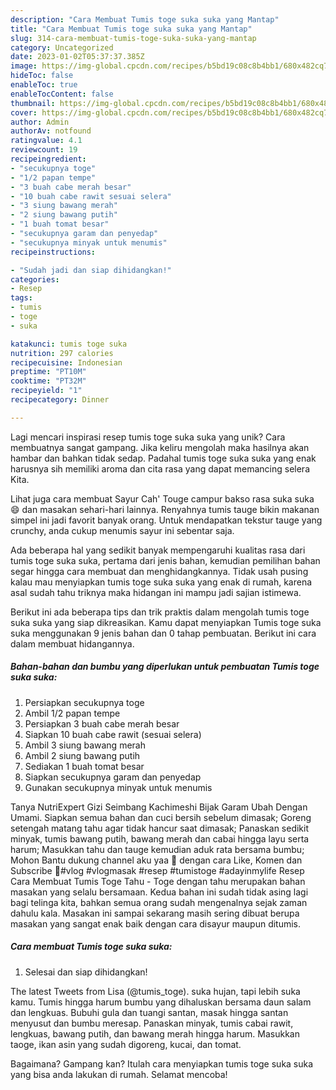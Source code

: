 ```yaml
---
description: "Cara Membuat Tumis toge suka suka yang Mantap"
title: "Cara Membuat Tumis toge suka suka yang Mantap"
slug: 314-cara-membuat-tumis-toge-suka-suka-yang-mantap
category: Uncategorized
date: 2023-01-02T05:37:37.385Z
image: https://img-global.cpcdn.com/recipes/b5bd19c08c8b4bb1/680x482cq70/tumis-toge-suka-suka-foto-resep-utama.jpg
hideToc: false
enableToc: true
enableTocContent: false
thumbnail: https://img-global.cpcdn.com/recipes/b5bd19c08c8b4bb1/680x482cq70/tumis-toge-suka-suka-foto-resep-utama.jpg
cover: https://img-global.cpcdn.com/recipes/b5bd19c08c8b4bb1/680x482cq70/tumis-toge-suka-suka-foto-resep-utama.jpg
author: Admin
authorAv: notfound
ratingvalue: 4.1
reviewcount: 19
recipeingredient:
- "secukupnya toge"
- "1/2 papan tempe"
- "3 buah cabe merah besar"
- "10 buah cabe rawit sesuai selera"
- "3 siung bawang merah"
- "2 siung bawang putih"
- "1 buah tomat besar"
- "secukupnya garam dan penyedap"
- "secukupnya minyak untuk menumis"
recipeinstructions:

- "Sudah jadi dan siap dihidangkan!"
categories:
- Resep
tags:
- tumis
- toge
- suka

katakunci: tumis toge suka 
nutrition: 297 calories
recipecuisine: Indonesian
preptime: "PT10M"
cooktime: "PT32M"
recipeyield: "1"
recipecategory: Dinner

---
```





Lagi mencari inspirasi resep tumis toge suka suka yang unik? Cara membuatnya sangat gampang. Jika keliru mengolah maka hasilnya akan hambar dan bahkan tidak sedap. Padahal tumis toge suka suka yang enak harusnya sih memiliki aroma dan cita rasa yang dapat memancing selera Kita.





Lihat juga cara membuat Sayur Cah&#39; Touge campur bakso rasa suka suka 😄 dan masakan sehari-hari lainnya. Renyahnya tumis tauge bikin makanan simpel ini jadi favorit banyak orang. Untuk mendapatkan tekstur tauge yang crunchy, anda cukup menumis sayur ini sebentar saja.

Ada beberapa hal yang sedikit banyak mempengaruhi kualitas rasa dari tumis toge suka suka, pertama dari jenis bahan, kemudian pemilihan bahan segar hingga cara membuat dan menghidangkannya. Tidak usah pusing kalau mau menyiapkan tumis toge suka suka yang enak di rumah, karena asal sudah tahu triknya maka hidangan ini mampu jadi sajian istimewa.






Berikut ini ada beberapa tips dan trik praktis dalam mengolah tumis toge suka suka yang siap dikreasikan. Kamu dapat menyiapkan Tumis toge suka suka menggunakan 9 jenis bahan dan 0 tahap pembuatan. Berikut ini cara dalam membuat hidangannya.

<!--inarticleads1-->

##### Bahan-bahan dan bumbu yang diperlukan untuk pembuatan Tumis toge suka suka:

1. Persiapkan secukupnya toge
1. Ambil 1/2 papan tempe
1. Persiapkan 3 buah cabe merah besar
1. Siapkan 10 buah cabe rawit (sesuai selera)
1. Ambil 3 siung bawang merah
1. Ambil 2 siung bawang putih
1. Sediakan 1 buah tomat besar
1. Siapkan secukupnya garam dan penyedap
1. Gunakan secukupnya minyak untuk menumis


Tanya NutriExpert Gizi Seimbang Kachimeshi Bijak Garam Ubah Dengan Umami. Siapkan semua bahan dan cuci bersih sebelum dimasak; Goreng setengah matang tahu agar tidak hancur saat dimasak; Panaskan sedikit minyak, tumis bawang putih, bawang merah dan cabai hingga layu serta harum; Masukkan tahu dan tauge kemudian aduk rata bersama bumbu; Mohon Bantu dukung channel aku yaa 🤗 dengan cara Like, Komen dan Subscribe 🙏#vlog #vlogmasak #resep #tumistoge #adayinmylife Resep Cara Membuat Tumis Toge Tahu - Toge dengan tahu merupakan bahan masakan yang selalu bersamaan. Kedua bahan ini sudah tidak asing lagi bagi telinga kita, bahkan semua orang sudah mengenalnya sejak zaman dahulu kala. Masakan ini sampai sekarang masih sering dibuat berupa masakan yang sangat enak baik dengan cara disayur maupun ditumis. 

<!--inarticleads2-->

##### Cara membuat Tumis toge suka suka:


1. Selesai dan siap dihidangkan!

The latest Tweets from Lisa (@tumis_toge). suka hujan, tapi lebih suka kamu. Tumis hingga harum bumbu yang dihaluskan bersama daun salam dan lengkuas. Bubuhi gula dan tuangi santan, masak hingga santan menyusut dan bumbu meresap. Panaskan minyak, tumis cabai rawit, lengkuas, bawang putih, dan bawang merah hingga harum. Masukkan taoge, ikan asin yang sudah digoreng, kucai, dan tomat. 

Bagaimana? Gampang kan? Itulah cara menyiapkan tumis toge suka suka yang bisa anda lakukan di rumah. Selamat mencoba!

